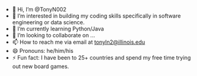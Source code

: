 - 👋 Hi, I’m @TonyN002
- 👀 I’m interested in building my coding skills specifically in software engineering or data science.
- 🌱 I’m currently learning Python/Java
- 💞️ I’m looking to collaborate on ...
- 📫 How to reach me via email at tonyln2@illinois.edu
- 😄 Pronouns: he/him/his
- ⚡ Fun fact: I have been to 25+ countries and spend my free time trying out new board games.

<!---
TonyN002/TonyN002 is a ✨ special ✨ repository because its `README.md` (this file) appears on your GitHub profile.
You can click the Preview link to take a look at your changes.
--->
